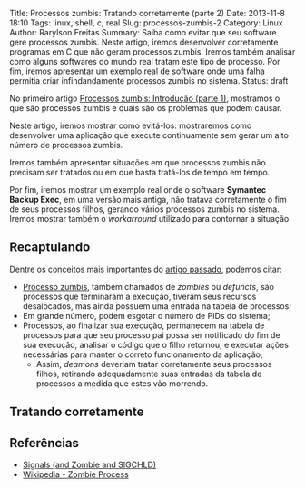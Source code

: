 Title: Processos zumbis: Tratando corretamente (parte 2)
Date: 2013-11-8 18:10
Tags: linux, shell, c, real
Slug: processos-zumbis-2
Category: Linux
Author: Rarylson Freitas
Summary: Saiba como evitar que seu software gere processos zumbis. Neste artigo, iremos desenvolver corretamente programas em C que não geram processos zumbis. Iremos também analisar como alguns softwares do mundo real tratam este tipo de processo. Por fim, iremos apresentar um exemplo real de software onde uma falha permitia criar infindandamente processos zumbis no sistema.
Status: draft

No primeiro artigo [Processos zumbis: Introdução (parte 1)]({filename}processos-zumbis.md), mostramos o que são processos zumbis e quais são os problemas que podem causar.

Neste artigo, iremos mostrar como evitá-los: mostraremos como desenvolver uma aplicação que execute continuamente sem gerar um alto número de processos zumbis.

Iremos também apresentar situações em que processos zumbis não precisam ser tratados ou em que basta tratá-los de tempo em tempo.

Por fim, iremos mostrar um exemplo real onde o software **Symantec Backup Exec**, em uma versão mais antiga, não tratava corretamente o fim de seus processos filhos, gerando vários processos zumbis no sistema. Iremos mostrar também o _workarround_ utilizado para contornar a situação.

Recaptulando
------------

Dentre os conceitos mais importantes do [artigo passado]({filename}processos-zumbis.md), podemos citar:

- [Processo zumbis](http://en.wikipedia.org/wiki/Zombie_process), também chamados de _zombies_ ou _defuncts_, são processos que terminaram a execução, tiveram seus recursos desalocados, mas ainda possuem uma entrada na tabela de processos;
- Em grande número, podem esgotar o número de PIDs do sistema;
- Processos, ao finalizar sua execução, permanecem na tabela de processos para que seu processo pai possa ser notificado do fim de sua execução, analisar o código que o filho retornou, e executar ações necessárias para manter o correto funcionamento da aplicação;
  - Assim, _deamons_ deveriam tratar corretamente seus processos filhos, retirando adequadamente suas entradas da tabela de processos a medida que estes vão morrendo.

Tratando corretamente
---------------------



Referências
-----------

- [Signals (and Zombie and SIGCHLD)](http://www.win.tue.nl/~aeb/linux/lk/lk-5.html)
- [Wikipedia - Zombie Process](http://en.wikipedia.org/wiki/Zombie_process)
